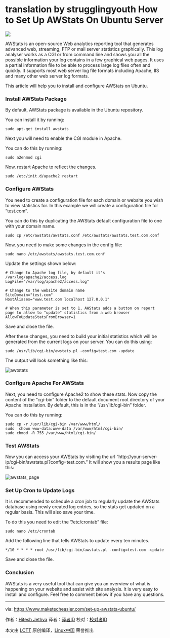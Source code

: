 translation by strugglingyouth
How to Set Up AWStats On Ubuntu Server
================================================================================
![](https://www.maketecheasier.com/assets/uploads/2015/10/Apache_awstats_featured.jpg)

AWStats is an open-source Web analytics reporting tool that generates advanced web, streaming, FTP or mail server statistics graphically. This log analyser works as a CGI or from command line and shows you all the possible information your log contains in a few graphical web pages. It uses a partial information file to be able to process large log files often and quickly. It supports most web server log file formats including Apache, IIS and many other web server log formats.

This article will help you to install and configure AWStats on Ubuntu.

### Install AWStats Package ###

By default, AWStats package is available in the Ubuntu repository.

You can install it by running:

    sudo apt-get install awstats

Next you will need to enable the CGI module in Apache.

You can do this by running:

    sudo a2enmod cgi

Now, restart Apache to reflect the changes.

    sudo /etc/init.d/apache2 restart

### Configure AWStats ###

You need to create a configuration file for each domain or website you wish to view statistics for. In this example we will create a configuration file for “test.com“.

You can do this by duplicating the AWStats default configuration file to one with your domain name.

    sudo cp /etc/awstats/awstats.conf /etc/awstats/awstats.test.com.conf

Now, you need to make some changes in the config file:

    sudo nano /etc/awstats/awstats.test.com.conf

Update the settings shown below:

    # Change to Apache log file, by default it's /var/log/apache2/access.log
    LogFile="/var/log/apache2/access.log"
     
    # Change to the website domain name
    SiteDomain="test.com"
    HostAliases="www.test.com localhost 127.0.0.1"
     
    # When this parameter is set to 1, AWStats adds a button on report page to allow to "update" statistics from a web browser
    AllowToUpdateStatsFromBrowser=1

Save and close the file.

After these changes, you need to build your initial statistics which will be generated from the current logs on your server. You can do this using:

    sudo /usr/lib/cgi-bin/awstats.pl -config=test.com -update

The output will look something like this:

![awtstats](https://www.maketecheasier.com/assets/uploads/2015/10/awtstats.png)

### Configure Apache For AWStats ###

Next, you need to configure Apache2 to show these stats. Now copy the content of the “cgi-bin” folder to the default document root directory of your Apache installation. By default, this is in the “/usr/lib/cgi-bin” folder.

You can do this by running:

    sudo cp -r /usr/lib/cgi-bin /var/www/html/
    sudo  chown www-data:www-data /var/www/html/cgi-bin/
    sudo chmod -R 755 /var/www/html/cgi-bin/

### Test AWStats ###

Now you can access your AWStats by visiting the url “http://your-server-ip/cgi-bin/awstats.pl?config=test.com.”
It will show you a results page like this:

![awstats_page](https://www.maketecheasier.com/assets/uploads/2015/10/awstats_page.jpg)

### Set Up Cron to Update Logs ###

It is recommended to schedule a cron job to regularly update the AWStats database using newly created log entries, so the stats get updated on a regular basis. This will also save your time.

To do this you need to edit the “/etc/crontab” file:

    sudo nano /etc/crontab

Add the following line that tells AWStats to update every ten minutes.

    */10 * * * * root /usr/lib/cgi-bin/awstats.pl -config=test.com -update

Save and close the file.

### Conclusion ###

AWStats is a very useful tool that can give you an overview of what is happening on your website and assist with site analysis. It is very easy to install and configure. Feel free to comment below if you have any questions.

--------------------------------------------------------------------------------

via: https://www.maketecheasier.com/set-up-awstats-ubuntu/

作者：[Hitesh Jethva][a]
译者：[译者ID](https://github.com/译者ID)
校对：[校对者ID](https://github.com/校对者ID)

本文由 [LCTT](https://github.com/LCTT/TranslateProject) 原创编译，[Linux中国](https://linux.cn/) 荣誉推出

[a]:https://www.maketecheasier.com/author/hiteshjethva/
